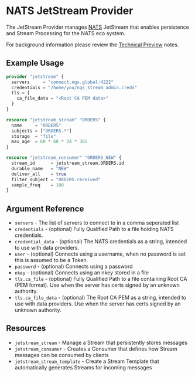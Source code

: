 # NATS JetStream Provider

The JetStream Provider manages [NATS](https://nats.io) JetStream that enables persistence and Stream
Processing for the NATS eco system. 

For background information please review the [Technical Preview](https://github.com/nats-io/jetstream#readme) notes.

## Example Usage

```terraform
provider "jetstream" {
  servers     = "connect.ngs.global:4222"
  credentials = "/home/you/ngs_stream_admin.creds"
  tls = {
    ca_file_data = "<Root CA PEM data>"
  }
}

resource "jetstream_stream" "ORDERS" {
  name     = "ORDERS"
  subjects = ["ORDERS.*"]
  storage  = "file"
  max_age  = 60 * 60 * 24 * 365
}

resource "jetstream_consumer" "ORDERS_NEW" {
  stream_id      = jetstream_stream.ORDERS.id
  durable_name   = "NEW"
  deliver_all    = true
  filter_subject = "ORDERS.received"
  sample_freq    = 100
}
```

## Argument Reference

 * `servers` - The list of servers to connect to in a comma seperated list
 * `credentials` - (optional) Fully Qualified Path to a file holding NATS credentials.
 * `credential_data` - (optional) The NATS credentials as a string, intended to use with data providers.
 * `user` - (optional) Connects using a username, when no password is set this is assumed to be a Token.
 * `password` - (optional) Connects using a password
 * `nkey` - (optional) Connects using an nkey stored in a file
 * `tls.ca_file` - (optional) Fully Qualified Path to a file containing Root CA (PEM format). Use when the server has certs signed by an unknown authority.
 * `tls.ca_file_data` - (optional) The Root CA PEM as a string, intended to use with data providers. Use when the server has certs signed by an unknown authority.

## Resources

 * `jetstream_stream` - Manage a Stream that persistently stores messages
 * `jetstream_consumer` - Creates a Consumer that defines how Stream messages can be consumed by clients
 * `jetstream_stream_template` - Create a Stream Template that automatically generates Streams for incoming messages 
